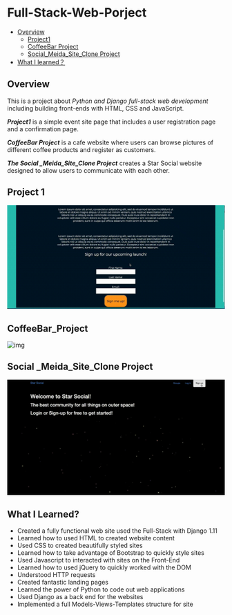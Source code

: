 # Full-Stack-Web-Porject
- [Overview](#overview)
  * [Project1](#https://github.com/didiyang4759/Full-Stack-Web-Porject/tree/main/project1)
  * [CoffeeBar Project](#https://github.com/didiyang4759/Full-Stack-Web-Porject/tree/main/CoffeeBarProject)
  * [Social_Meida_Site_Clone Project](#https://github.com/didiyang4759/Full-Stack-Web-Porject/tree/main/Social%20_Meida_Site_Clone%20Project/simplesocial)
 - [What I learned？](#what-i-learned)
  
## Overview
This is a project about *Python and Django full-stack web development* including building front-ends with HTML, CSS and JavaScript.

***Project1*** is a simple event site page that includes a user registration page and a confirmation page. 

***CoffeeBar Project*** is a cafe website where users can browse pictures of different coffee products and register as customers.

***The Social _Meida_Site_Clone Project*** creates a Star Social website designed to allow users to communicate with each other.

## Project 1

![img](https://github.com/didiyang4759/Full-Stack-Web-Porject/blob/main/image/Project1.gif)


## CoffeeBar_Project
![img](https://github.com/didiyang4759/Full-Stack-Web-Porject/blob/main/image/CoffeeBar_Project.gif)


## Social _Meida_Site_Clone Project
![img](https://github.com/didiyang4759/Full-Stack-Web-Porject/blob/main/image/FinalVideo_1642965292.100897.gif)


## What I Learned?
-   Created a fully functional web site used the Full-Stack with Django 1.11
-   Learned how to used HTML to created website content
-   Used CSS to created beautifully styled sites
-   Learned how to take advantage of Bootstrap to quickly style sites
-   Used Javascript to interacted with sites on the Front-End
-   Learned how to used jQuery to quickly worked with the DOM
-   Understood HTTP requests
-   Created fantastic landing pages
-   Learned the power of Python to code out web applications
-   Used Django as a back end for the websites
-   Implemented a full Models-Views-Templates structure for site
